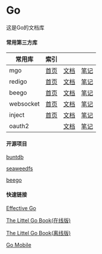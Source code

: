 # Go

这是Go的文档库

#### 常用第三方库
|常用库|索引|
|-----|:-------------------| 
|mgo|[首页](http://labix.org/mgo)&emsp;[文档](https://godoc.org/gopkg.in/mgo.v2)&emsp;[笔记](./笔记/mgo.md)|
|redigo|[首页](https://github.com/garyburd/redigo)&emsp;[文档](https://godoc.org/github.com/garyburd/redigo/redis)&emsp;[笔记](./笔记/redigo.md)|
|beego|[首页](https://beego.me)&emsp;[文档](https://beego.me/docs/intro/)&emsp;[笔记](./笔记/beego.md)|
|websocket|[首页](https://github.com/gorilla/websocket)&emsp;[文档](https://godoc.org/github.com/gorilla/websocket)&emsp;[笔记](./笔记/websocket.md)|
|inject|[首页](https://github.com/facebookgo/inject)&emsp;[文档](https://godoc.org/github.com/facebookgo/inject)&emsp;[笔记](./笔记/inject.md)|
|oauth2|&emsp;&emsp;&emsp;[文档](https://godoc.org/golang.org/x/oauth2)&emsp;[笔记](./笔记/oauth2.md)|
 
#### 开源项目
[buntdb](https://github.com/tidwall/buntdb)
 
[seaweedfs](https://github.com/chrislusf/seaweedfs)
 
[beego](https://beego.me)
 
#### 快速链接
[Effective Go](https://golang.org/doc/effective_go.html)
 
[The Littel Go Book(在线版)](http://openmymind.net/assets/go/go.pdf)
 
[The Littel Go Book(离线版)](./pdf/go.pdf)
 
[Go Mobile](https://github.com/golang/go/wiki/Mobile)
 
